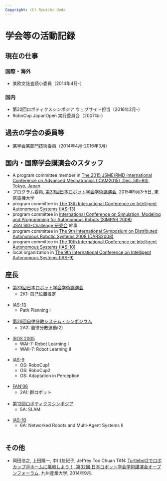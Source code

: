 ```yaml
---
Copyright: (C) Ryuichi Ueda
---
```



# 学会等の活動記録
<h2>現在の仕事</h2>

<h3>国際・海外</h3>

<ul>
 <li>某欧文誌査読小委員（2014年4月-）</li>
</ul>

<h3>国内</h3>

<ul>
 <li>第22回ロボティクスシンポジア ウェブサイト担当（2016年2月-）</li>
 <li>RoboCup JapanOpen 実行委員会（2007年-）</li>
</ul>


<h2>過去の学会の委員等</h2>

<ul>
 <!-- <li>某欧文誌論文賞選考小委員（2015, 2016年）</li> -->
 <li>某学会某部門技術委員（2014年4月-2016年3月）</li>
</ul>

<h2>国内・国際学会講演会のスタッフ</h2>

<ul>

<li>A program committee member in <a href="http://www.jubi-party.jp/icam2015/index.html" target="_blank">The 2015 JSME/RMD International Conference on Advanced Mechatronics (ICAM2015), Dec. 5th-8th, Tokyo, Japan</a></li>
<li>プログラム委員, <a href="http://rsj2015.rsj-web.org" target="_blank">第33回日本ロボット学会学術講演会</a>, 2015年9月3-5日, 東京電機大学</li>

<li>program committee in <a href="http://www.ias-13.org/" target="_blank">The 13th International Conference on Intelligent Autonomous Systems (IAS-13)</a></li>

<li>program committee in <a href=http://www.simpar-conference.org/ target="_blank">International Conference on Simulation, Modeling and Programming for Autonomous Robots (SIMPAR 2008)</a></li>

<li><a href=http://www.irc.atr.jp/~mitunaga/SigChallenge27/ target="_blank">JSAI SIG-Challenge 研究会</a> 幹事</li>

<li>program committee in <a href=http://www.robot.t.u-tokyo.ac.jp/dars2008/ target="_blank">The 9th International Symposium on Distributed Autonomous Robotic Systems 2008 (DARS2008)</a></li>

<li>program committee in <a href="http://www.iospress.nl/book/intelligent-autonomous-systems-10/" target="_blank">The 10th International Conference on Intelligent Autonomous Systems (IAS-10)</a></li>

<li>local organization in <a href="http://www.robot.t.u-tokyo.ac.jp/IAS-9/" target="_blank">The 9th International Conference on Intelligent Autonomous Systems (IAS-9)</a></li>
</ul>



<h2>座長</h2>
<ul>

<li><a href="http://rsj2015.rsj-web.org" target="_blank">第33回日本ロボット学会学術講演会</a>
<ul>
 <li>2K1: 自己位置推定</li>
</ul></li>
<br />

<li><a href="http://www.ias-13.org/" target="_blank">IAS-13</a>
<ul>
<li>Path Planning I</li>
</ul>
</li><br />

<li><a href="http://www.robot.t.u-tokyo.ac.jp/das2014/" target="_blank">第26回自律分散システム・シンポジウム</a>
<ul>
<li>2A2: 自律分散運動(2)</li>
</ul>
</li><br />

<li><a href=http://www.ee.cuhk.edu.hk/~qhmeng/IROS2005/ target="_blank">IROS 2005</a>
<ul>
<li>WAI-7: Robot Learning I</li>
<li>WAII-7: Robot Learning II</li>
</ul>
</li><br />
<li><a href=http://www.robot.t.u-tokyo.ac.jp/IAS-9/ target="_blank">IAS-9</a>
<ul>
<li>OS: RoboCup1</li>
<li>OS: RoboCup2</li>
<li>OS: Adaptation in Perception</li>
</ul>
</li><br />
<li><a href=http://www.race.u-tokyo.ac.jp/fan06/index.html target="_blank">FAN'06</a>
<ul><li>2A1: 群ロボット</li></ul>
</li><br />
<li><a href=http://www.mce.niit.ac.jp/robosym/>第12回ロボティクスシンポジア</a>
<ul><li>5A: SLAM</li></ul>
</li><br />
<li><a href=http://www.ias-10.org/ target="_blank">IAS-10</a><ul>
<li>6A: Networked Robots and Multi-Agent Systems II</li>
</ul></li><br />
</ul>


<h2>その他</h2>


<ul>
 <li>岡田浩之, 上田隆一, 中川友紀子, Jeffrey Too Chuan TAN: <a href="http://rsj2014.rsj-web.org/" target="_blank">Turtlebot2でロボカップ＠ホームに挑戦しよう！, 第32回 日本ロボット学会学術講演会オープンフォーラム</a>, 九州産業大学, 2014年9月. </li>
</ul>



